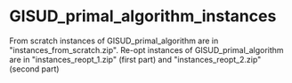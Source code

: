 # GISUD_primal_algorithm_instances

From scratch instances of GISUD_primal_algorithm are in "instances_from_scratch.zip".
Re-opt instances of GISUD_primal_algorithm are in "instances_reopt_1.zip" (first part) and "instances_reopt_2.zip" (second part)